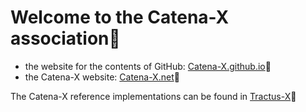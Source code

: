 # Welcome to the Catena-X association🙌

- the website for the contents of GitHub: [Catena-X.github.io](https://catenax-ev.github.io/)🔗  
- the Catena-X website: [Catena-X.net](https://catena-x.net/en/)🔗

The Catena-X reference implementations can be found in [Tractus-X](https://eclipse-tractusx.github.io/)🔗
